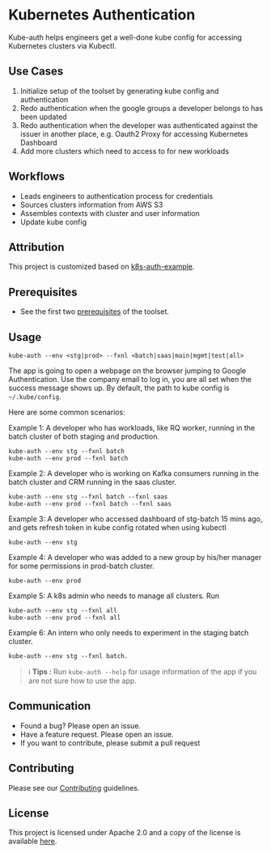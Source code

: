 # Kubernetes Authentication

Kube-auth helps engineers get a well-done kube config for accessing Kubernetes clusters via Kubectl.

## Use Cases
1. Initialize setup of the toolset by generating kube config and authentication
2. Redo authentication when the google groups a developer belongs to has been updated
3. Redo authentication when the developer was authenticated against the issuer in another place, e.g. Oauth2 Proxy for accessing Kubernetes Dashboard
4. Add more clusters which need to access to for new workloads  

## Workflows
* Leads engineers to authentication process for credentials
* Sources clusters information from AWS S3
* Assembles contexts with cluster and user information
* Update kube config

## Attribution
This project is customized based on [k8s-auth-example](https://github.com/pusher/k8s-auth-example).

## Prerequisites

* See the first two [prerequisites](https://github.com/Houzz/kube-atlas/tree/master/infra/toolset/README.md#prerequisites) of the toolset. 

## Usage

```
kube-auth --env <stg|prod> --fxnl <batch|saas|main|mgmt|test|all> 
```
The app is going to open a webpage on the browser jumping to Google Authentication. Use the company email to log in, you are all set when the success message shows up. By default, the path to kube config is `~/.kube/config`.

Here are some common scenarios:

Example 1: A developer who has workloads, like RQ worker, running in the batch cluster of both staging and production. 
```
kube-auth --env stg --fxnl batch
kube-auth --env prod --fxnl batch
```

Example 2: A developer who is working on Kafka consumers running in the batch cluster and CRM running in the saas cluster. 
```
kube-auth --env stg --fxnl batch --fxnl saas
kube-auth --env prod --fxnl batch --fxnl saas
```

Example 3: A developer who accessed dashboard of stg-batch 15 mins ago, and gets refresh token in kube config rotated when using kubectl  
```
kube-auth --env stg
```

Example 4: A developer who was added to a new group by his/her manager for some permissions in prod-batch cluster. 
```
kube-auth --env prod
```

Example 5: A k8s admin who needs to manage all clusters. Run 
```
kube-auth --env stg --fxnl all
kube-auth --env prod --fxnl all
```

Example 6: An intern who only needs to experiment in the staging batch cluster.
```
kube-auth --env stg --fxnl batch.
```

> :information_source: **Tips :** Run `kube-auth --help` for usage information of the app if you are not sure how to use the app.

## Communication

* Found a bug? Please open an issue.
* Have a feature request. Please open an issue.
* If you want to contribute, please submit a pull request

## Contributing
Please see our [Contributing](CONTRIBUTING.md) guidelines.

## License
This project is licensed under Apache 2.0 and a copy of the license is available [here](LICENSE).
